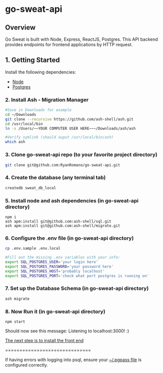 # go-sweat-api

## Overview
Go Sweat is built with Node, Express, ReactJS, Postgres. This API backend provides endpoints for frontend applications by HTTP request.



## 1. Getting Started
Install the following dependencies:
- [Node](https://nodejs.org/en/)
- [Postgres](https://postgresapp.com/)

### 2. Install Ash - Migration Manager
```sh
#Save in Downloads for example
cd ~/Downloads
git clone --recursive https://github.com/ash-shell/ash.git
cd /usr/local/bin
ln -s /Users/~~YOUR COMPUTER USER HERE~~~/Downloads/ash/ash

#Verify symlink (should ouput /usr/local/bin/ash)
which ash
```

### 3. Clone go-sweat-api repo (to your favorite project directory)
```sh
git clone git@github.com:RyanRomano/go-sweat-api.git
```

### 4. Create the database (any terminal tab)
```sh
createdb sweat_db_local
```

### 5. Install node and ash dependencies (in go-sweat-api directory)
```
npm i
ash apm:install git@github.com:ash-shell/sql.git
ash apm:install git@github.com:ash-shell/migrate.git
```

### 6. Configure the .env file (in go-sweat-api directory)
```sh
cp .env.sample .env.local

#Fill out the missing .env variables with your info:
export SQL_POSTGRES_USER='your login here'
export SQL_POSTGRES_PASSWORD='your password here'
export SQL_POSTGRES_HOST='probably localhost'
export SQL_POSTGRES_PORT='check what port postgres is running on'
```

### 7. Set up the Database Schema (in go-sweat-api directory)
```sh
ash migrate
```

### 8. Now Run it (in go-sweat-api directory)
```
npm start
```
Should now see this message: Listening to localhost:3000! :)

[The next step is to install the front end](https://github.com/RyanRomano/go-sweat-view)

==============================

If having errors with logging into psql, ensure your [~/.pgpass file](https://www.postgresql.org/docs/9.3/libpq-pgpass.html) is configured correctly.
